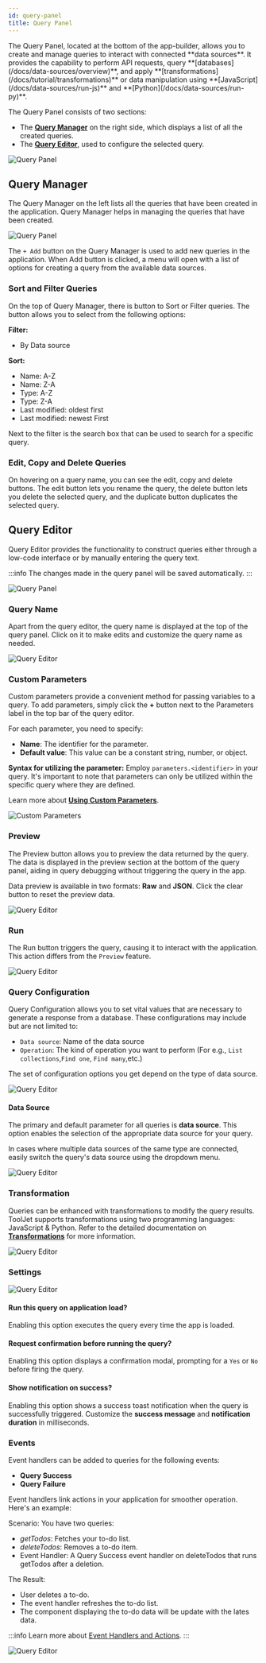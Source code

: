 ```yaml
---
id: query-panel
title: Query Panel
---
```


<div>
The Query Panel, located at the bottom of the app-builder, allows you to create and manage queries to interact with connected **data sources**. It provides the capability to perform API requests, query **[databases](/docs/data-sources/overview)**, and apply **[transformations](/docs/tutorial/transformations)** or data manipulation using **[JavaScript](/docs/data-sources/run-js)** and **[Python](/docs/data-sources/run-py)**.

The Query Panel consists of two sections:
- The **[Query Manager](#query-manager)** on the right side, which displays a list of all the created queries.
- The **[Query Editor](#query-editor)**, used to configure the selected query.

<div style={{textAlign: 'center'}}>
    <img  className="screenshot-full" src="/img/v2-beta/app-builder/querypanel/newui3/qpanel.png" alt="Query Panel" />
</div>

</div>

<div>

## Query Manager

The Query Manager on the left lists all the queries that have been created in the application. Query Manager helps in managing the queries that have been created.

<div style={{textAlign: 'center'}}>
    <img style={{ border:'0', borderRadius:'5px', boxShadow: '0px 1px 3px rgba(0, 0, 0, 0.2)' }} className="screenshot-full" src="/img/v2-beta/app-builder/querypanel/query-panel-preview-v2.png" alt="Query Panel" />
</div>


The `+ Add` button on the Query Manager is used to add new queries in the application. When Add button is clicked, a menu will open with a list of options for creating a query from the available data sources.

### Sort and Filter Queries
On the top of Query Manager, there is button to Sort or Filter queries. The button allows you to select from the following options:

**Filter:**
- By Data source

**Sort:**
- Name: A-Z
- Name: Z-A
- Type: A-Z
- Type: Z-A
- Last modified: oldest first
- Last modified: newest First

Next to the filter is the search box that can be used to search for a specific query.

### Edit, Copy and Delete Queries 

On hovering on a query name, you can see the edit, copy and delete buttons. 
The edit button lets you rename the query, the delete button lets you delete the selected query, and the duplicate button duplicates the selected query.

</div>

## Query Editor

Query Editor provides the functionality to construct queries either through a low-code interface or by manually entering the query text.

:::info
The changes made in the query panel will be saved automatically.
:::

<div style={{textAlign: 'center'}}>
    <img  className="screenshot-full" src="/img/v2-beta/app-builder/querypanel/newui3/queryeditor.png" alt="Query Panel" />
</div>


<div>

### Query Name

Apart from the query editor, the query name is displayed at the top of the query panel. Click on it to make edits and customize the query name as needed.

<div style={{textAlign: 'center'}}>
    <img  className="screenshot-full" src="/img/v2-beta/app-builder/querypanel/newui3/queryrename.gif" alt="Query Editor" />
</div>

</div>

<div>

### Custom Parameters

Custom parameters provide a convenient method for passing variables to a query. To add parameters, simply click the **+** button next to the Parameters label in the top bar of the query editor.

For each parameter, you need to specify:
- **Name**: The identifier for the parameter.
- **Default value**: This value can be a constant string, number, or object.

**Syntax for utilizing the parameter:** Employ `parameters.<identifier>` in your query. It's important to note that parameters can only be utilized within the specific query where they are defined.

Learn more about **[Using Custom Parameters](/docs/how-to/use-custom-parameters)**.

<div style={{textAlign: 'center'}}>
    <img  className="screenshot-full" src="/img/v2-beta/app-builder/querypanel/newui3/queryparams.png" alt="Custom Parameters" />
</div>

</div>

<div>

### Preview

The Preview button allows you to preview the data returned by the query. The data is displayed in the preview section at the bottom of the query panel, aiding in query debugging without triggering the query in the app.

Data preview is available in two formats: **Raw** and **JSON**. Click the clear button to reset the preview data.

<div style={{textAlign: 'center'}}>
    <img  className="screenshot-full" src="/img/v2-beta/app-builder/querypanel/newui2/preview.gif" alt="Query Editor" />
</div>

</div>

<div>

### Run

The Run button triggers the query, causing it to interact with the application. This action differs from the `Preview` feature.

<div style={{textAlign: 'center'}}>
    <img  className="screenshot-full" src="/img/v2-beta/app-builder/querypanel/newui2/run.gif" alt="Query Editor" />
</div>

</div>

<div>

### Query Configuration

Query Configuration allows you to set vital values that are necessary to generate a response from a database. These configurations may include but are not limited to:

- `Data source`: Name of the data source 
- `Operation`: The kind of operation you want to perform (For e.g., `List collections`,`Find one`, `Find many`,etc.) 

The set of configuration options you get depend on the type of data source. 

<div style={{textAlign: 'center'}}>
    <img  className="screenshot-full" src="/img/v2-beta/app-builder/querypanel/newui2/params.png" alt="Query Editor" />
</div>

#### Data Source

The primary and default parameter for all queries is **data source**. This option enables the selection of the appropriate data source for your query.

In cases where multiple data sources of the same type are connected, easily switch the query's data source using the dropdown menu.

<div style={{textAlign: 'center'}}>
    <img  className="screenshot-full" src="/img/v2-beta/app-builder/querypanel/newui2/switch.png" alt="Query Editor" />
</div>

</div>

<div>

### Transformation

Queries can be enhanced with transformations to modify the query results. ToolJet supports transformations using two programming languages: JavaScript & Python. Refer to the detailed documentation on **[Transformations](/docs/tutorial/transformations)** for more information.

<div style={{textAlign: 'center'}}>
    <img  className="screenshot-full" src="/img/v2-beta/app-builder/querypanel/newui2/transform.gif" alt="Query Editor" />
</div>

</div>

<div>

### Settings

<div style={{textAlign: 'center'}}>
    <img  className="screenshot-full" src="/img/v2-beta/app-builder/querypanel/newui2/settings.png" alt="Query Editor" />
</div>

#### Run this query on application load?

Enabling this option executes the query every time the app is loaded.

#### Request confirmation before running the query?

Enabling this option displays a confirmation modal, prompting for a `Yes` or `No` before firing the query.

#### Show notification on success?

Enabling this option shows a success toast notification when the query is successfully triggered. Customize the **success message** and **notification duration** in milliseconds.

</div>

<div>

### Events

Event handlers can be added to queries for the following events:

- **Query Success**
- **Query Failure**

Event handlers link actions in your application for smoother operation. Here's an example:

Scenario: You have two queries:

- *getTodos*: Fetches your to-do list.
- *deleteTodos*: Removes a to-do item.
- Event Handler:  A Query Success event handler on deleteTodos that runs getTodos after a deletion.

The Result:
- User deletes a to-do.
- The event handler refreshes the to-do list.
- The component displaying the to-do data will be update with the lates data.

:::info
Learn more about [Event Handlers and Actions](/docs/widgets/overview#component-event-handlers).
:::

<div style={{textAlign: 'center'}}>
    <img  className="screenshot-full" src="/img/v2-beta/app-builder/querypanel/newui2/events.png" alt="Query Editor" />
</div>

</div>
